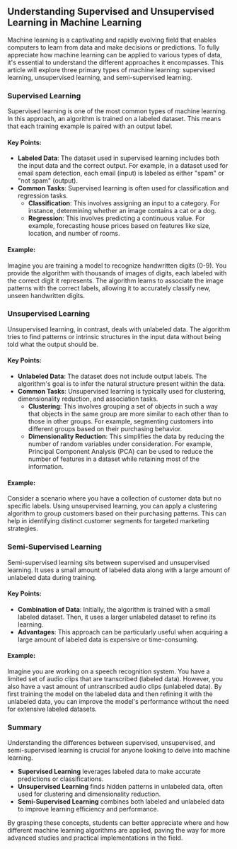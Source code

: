 ## Understanding Supervised and Unsupervised Learning in Machine Learning

Machine learning is a captivating and rapidly evolving field that enables computers to learn from data and make decisions or predictions. To fully appreciate how machine learning can be applied to various types of data, it's essential to understand the different approaches it encompasses. This article will explore three primary types of machine learning: supervised learning, unsupervised learning, and semi-supervised learning.

### Supervised Learning

Supervised learning is one of the most common types of machine learning. In this approach, an algorithm is trained on a labeled dataset. This means that each training example is paired with an output label.

#### Key Points:

- **Labeled Data**: The dataset used in supervised learning includes both the input data and the correct output. For example, in a dataset used for email spam detection, each email (input) is labeled as either "spam" or "not spam" (output).
- **Common Tasks**: Supervised learning is often used for classification and regression tasks.
  - **Classification**: This involves assigning an input to a category. For instance, determining whether an image contains a cat or a dog.
  - **Regression**: This involves predicting a continuous value. For example, forecasting house prices based on features like size, location, and number of rooms.

#### Example:

Imagine you are training a model to recognize handwritten digits (0-9). You provide the algorithm with thousands of images of digits, each labeled with the correct digit it represents. The algorithm learns to associate the image patterns with the correct labels, allowing it to accurately classify new, unseen handwritten digits.

### Unsupervised Learning

Unsupervised learning, in contrast, deals with unlabeled data. The algorithm tries to find patterns or intrinsic structures in the input data without being told what the output should be.

#### Key Points:

- **Unlabeled Data**: The dataset does not include output labels. The algorithm's goal is to infer the natural structure present within the data.
- **Common Tasks**: Unsupervised learning is typically used for clustering, dimensionality reduction, and association tasks.
  - **Clustering**: This involves grouping a set of objects in such a way that objects in the same group are more similar to each other than to those in other groups. For example, segmenting customers into different groups based on their purchasing behavior.
  - **Dimensionality Reduction**: This simplifies the data by reducing the number of random variables under consideration. For example, Principal Component Analysis (PCA) can be used to reduce the number of features in a dataset while retaining most of the information.

#### Example:

Consider a scenario where you have a collection of customer data but no specific labels. Using unsupervised learning, you can apply a clustering algorithm to group customers based on their purchasing patterns. This can help in identifying distinct customer segments for targeted marketing strategies.

### Semi-Supervised Learning

Semi-supervised learning sits between supervised and unsupervised learning. It uses a small amount of labeled data along with a large amount of unlabeled data during training.

#### Key Points:

- **Combination of Data**: Initially, the algorithm is trained with a small labeled dataset. Then, it uses a larger unlabeled dataset to refine its learning.
- **Advantages**: This approach can be particularly useful when acquiring a large amount of labeled data is expensive or time-consuming.

#### Example:

Imagine you are working on a speech recognition system. You have a limited set of audio clips that are transcribed (labeled data). However, you also have a vast amount of untranscribed audio clips (unlabeled data). By first training the model on the labeled data and then refining it with the unlabeled data, you can improve the model's performance without the need for extensive labeled datasets.

### Summary

Understanding the differences between supervised, unsupervised, and semi-supervised learning is crucial for anyone looking to delve into machine learning. 

- **Supervised Learning** leverages labeled data to make accurate predictions or classifications.
- **Unsupervised Learning** finds hidden patterns in unlabeled data, often used for clustering and dimensionality reduction.
- **Semi-Supervised Learning** combines both labeled and unlabeled data to improve learning efficiency and performance.

By grasping these concepts, students can better appreciate where and how different machine learning algorithms are applied, paving the way for more advanced studies and practical implementations in the field.